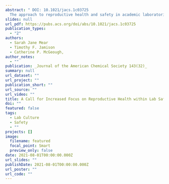 ```yaml
---
abstract: " DOI: 10.1021/jacs.1c03725
  The approach to reproductive health and safety in academic laboratories requires increased focus and a shift in paradigm. Our analysis of the current guidance from more than 100 academic institutions’ Chemical Hygiene Plans (CHPs) indicates that the burden to implement laboratory reproductive health and safety practices is often placed on those already pregnant or planning conception. We also found inconsistencies in the classification of potential reproductive toxins by resources generally considered to be authoritative, adding further confusion. In the interest of human health and safe laboratory practice, we suggest straightforward changes that institutions and individual laboratories can make to address these present deficiencies: Provide consistent and clear information to laboratory researchers about reproductive health and normalize the discussion of reproductive health among all researchers. Doing so will promote safer and more inclusive laboratory environments."
slides: null
url_pdf: https://pubs.acs.org/doi/abs/10.1021/jacs.1c03725
publication_types:
  - "2"
authors:
  - Sarah Jane Mear
  - Timothy F. Jamison
  - Catherine P. McGeough,
author_notes:
  - ""
publication: _Journal of the American Chemical Society 143(32)_
summary: null
url_dataset: ""
url_project: ""
publication_short: ""
url_source: ""
url_video: ""
title: A Call for Increased Focus on Reproductive Health within Lab Safety Culture
doi: ""
featured: false
tags:
  - Lab Culture
  - Safety
  - ""
projects: []
image:
  filename: featured
  focal_point: Smart
  preview_only: false
date: 2021-08-01T00:00:00.000Z
url_slides: ""
publishDate: 2021-08-01T00:00:00.000Z
url_poster: ""
url_code: ""
---
```

